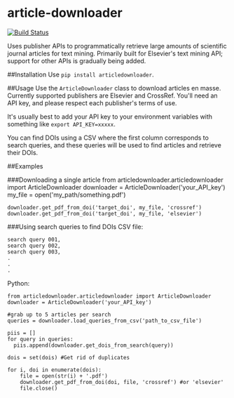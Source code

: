 article-downloader
==================
[![Build Status](https://travis-ci.org/eddotman/article-downloader.svg?branch=master)](https://travis-ci.org/eddotman/article-downloader)

Uses publisher APIs to programmatically retrieve large amounts of scientific journal articles for text mining.
Primarily built for Elsevier's text mining API; support for other APIs is gradually being added.

##Installation
Use `pip install articledownloader`.

##Usage
Use the `ArticleDownloader` class to download articles en masse. Currently supported publishers are Elsevier and CrossRef. You'll need an API key, and please respect each publisher's terms of use.

It's usually best to add your API key to your environment variables with something like `export API_KEY=xxxxx`.

You can find DOIs using a CSV where the first column corresponds to search queries, and these queries will be used to find articles and retrieve their DOIs.

##Examples

###Downloading a single article
    from articledownloader.articledownloader import ArticleDownloader
    downloader = ArticleDownloader('your_API_key')
    my_file = open('my_path/something.pdf')

    downloader.get_pdf_from_doi('target_doi', my_file, 'crossref')
    downloader.get_pdf_from_doi('target_doi', my_file, 'elsevier')

###Using search queries to find DOIs
CSV file:

    search query 001,
    search query 002,
    search query 003,
    .
    .
    .

Python:

    from articledownloader.articledownloader import ArticleDownloader
    downloader = ArticleDownloader('your_API_key')

    #grab up to 5 articles per search
    queries = downloader.load_queries_from_csv('path_to_csv_file')

    piis = []
    for query in queries:
      piis.append(downloader.get_dois_from_search(query))

    dois = set(dois) #Get rid of duplicates

    for i, doi in enumerate(dois):
        file = open(str(i) + '.pdf')
        downloader.get_pdf_from_doi(doi, file, 'crossref') #or 'elsevier'
        file.close()
